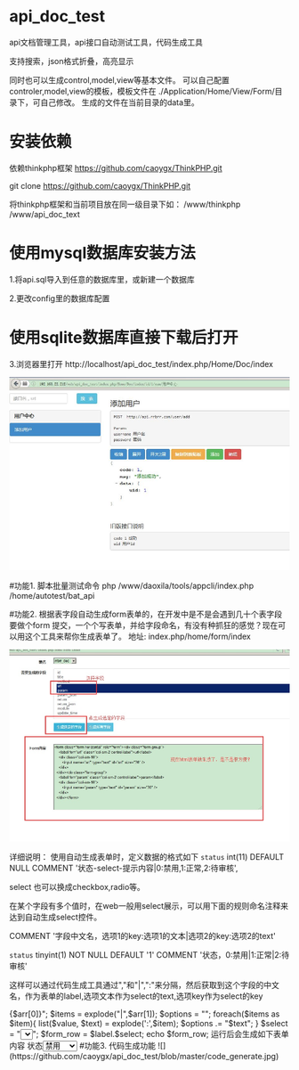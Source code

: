 # api_doc_test
api文档管理工具，api接口自动测试工具，代码生成工具

支持搜索，json格式折叠，高亮显示

同时也可以生成control,model,view等基本文件。
可以自己配置controler,model,view的模板，模板文件在 ./Application/Home/View/Form/目录下，可自己修改。
生成的文件在当前目录的data里。




# 安装依赖
依赖thinkphp框架  https://github.com/caoygx/ThinkPHP.git

git clone https://github.com/caoygx/ThinkPHP.git 

将thinkphp框架和当前项目放在同一级目录下如：
/www/thinkphp
/www/api_doc_text


# 使用mysql数据库安装方法

1.将api.sql导入到任意的数据库里，或新建一个数据库

2.更改config里的数据库配置

# 使用sqlite数据库直接下载后打开




3.浏览器里打开 http://localhost/api_doc_test/index.php/Home/Doc/index

![](https://github.com/caoygx/api_doc_test/blob/master/screenshot1.jpg)





#功能1.
脚本批量测试命令
php /www/daoxila/tools/appcli/index.php /home/autotest/bat_api



#功能2.
根据表字段自动生成form表单的，在开发中是不是会遇到几十个表字段要做个form 提交，一个个写表单，并给字段命名，有没有种抓狂的感觉？现在可以用这个工具来帮你生成表单了。
地址: index.php/home/form/index

![](https://github.com/caoygx/api_doc_test/blob/master/generate.jpg)



详细说明：
使用自动生成表单时，定义数据的格式如下
`status` int(11) DEFAULT NULL COMMENT '状态-select-提示内容|0:禁用,1:正常,2:待审核',

select 也可以换成checkbox,radio等。



在某个字段有多个值时，在web一般用select展示，可以用下面的规则命名注释来达到自动生成select控件。
 

 COMMENT '字段中文名，选项1的key:选项1的文本|选项2的key:选项2的text' 

 
`status` tinyint(1) NOT NULL DEFAULT '1' COMMENT '状态，0:禁用|1:正常|2:待审核'
 

这样可以通过代码生成工具通过","和"|",":"来分隔，然后获取到这个字段的中文名，作为表单的label,选项文本作为select的text,选项key作为select的key
 
<?php
$id=$name='status';

$commnet = '状态,0:禁用|1:正常|2:待审核';

$arr = explode(",",$commnet);

$label = "<label>{$arr[0]}</label>";

$items = explode("|",$arr[1]);

$options = "";

foreach($items as $item){

list($value, $text) = explode(':',$item);

$options .= "$text";

}

$select = "<select id="$id" name="$name">$options

</select>";

$form_row = $label.$select;

echo $form_row; 




运行后会生成如下表单内容
<label>状态</label><select id="status" name="status">
<option value="0">禁用</option>
<option value="1">正常</option>
<option value="2">待审核</option>
</select>
 
 


#功能3.
代码生成功能
![](https://github.com/caoygx/api_doc_test/blob/master/code_generate.jpg)

 
